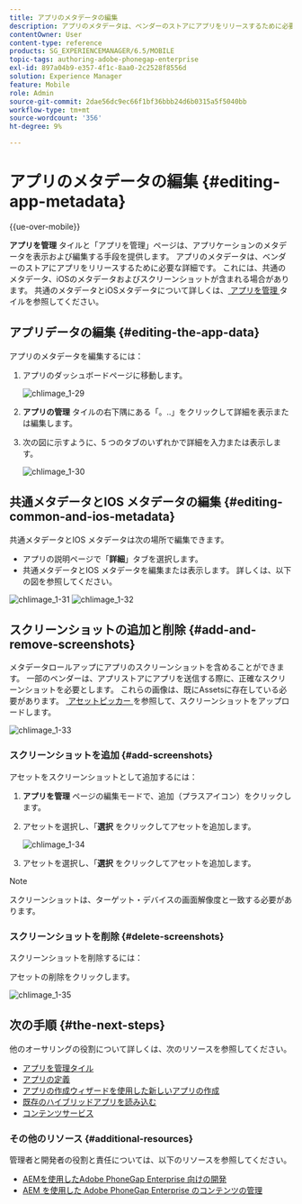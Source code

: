 ```yaml
---
title: アプリのメタデータの編集
description: アプリのメタデータは、ベンダーのストアにアプリをリリースするために必要な詳細です。 このページでは、アプリデータの編集について説明します。
contentOwner: User
content-type: reference
products: SG_EXPERIENCEMANAGER/6.5/MOBILE
topic-tags: authoring-adobe-phonegap-enterprise
exl-id: 897a04b9-e357-4f1c-8aa0-2c2528f8556d
solution: Experience Manager
feature: Mobile
role: Admin
source-git-commit: 2dae56dc9ec66f1bf36bbb24d6b0315a5f5040bb
workflow-type: tm+mt
source-wordcount: '356'
ht-degree: 9%

---
```


# アプリのメタデータの編集 {#editing-app-metadata}

{{ue-over-mobile}}

**アプリを管理** タイルと「アプリを管理」ページは、アプリケーションのメタデータを表示および編集する手段を提供します。 アプリのメタデータは、ベンダーのストアにアプリをリリースするために必要な詳細です。 これには、共通のメタデータ、iOSのメタデータおよびスクリーンショットが含まれる場合があります。 共通のメタデータとiOSメタデータについて詳しくは、[&#x200B; アプリを管理 &#x200B;](/help/mobile/phonegap-app-details-tile.md) タイルを参照してください。

## アプリデータの編集 {#editing-the-app-data}

アプリのメタデータを編集するには：

1. アプリのダッシュボードページに移動します。

   ![chlimage_1-29](assets/chlimage_1-29.png)

1. **アプリの管理** タイルの右下隅にある「。..」をクリックして詳細を表示または編集します。

1. 次の図に示すように、5 つのタブのいずれかで詳細を入力または表示します。

   ![chlimage_1-30](assets/chlimage_1-30.png)

## 共通メタデータとIOS メタデータの編集 {#editing-common-and-ios-metadata}

共通メタデータとIOS メタデータは次の場所で編集できます。

* アプリの説明ページで「**詳細**」タブを選択します。
* 共通メタデータとIOS メタデータを編集または表示します。 詳しくは、以下の図を参照してください。

![chlimage_1-31](assets/chlimage_1-31.png) ![chlimage_1-32](assets/chlimage_1-32.png)

## スクリーンショットの追加と削除 {#add-and-remove-screenshots}

メタデータロールアップにアプリのスクリーンショットを含めることができます。 一部のベンダーは、アプリストアにアプリを送信する際に、正確なスクリーンショットを必要とします。 これらの画像は、既にAssetsに存在している必要があります。 [&#x200B; アセットピッカー &#x200B;](../assets/search-assets.md#assetpicker) を参照して、スクリーンショットをアップロードします。

![chlimage_1-33](assets/chlimage_1-33.png)

### スクリーンショットを追加 {#add-screenshots}

アセットをスクリーンショットとして追加するには：

1. **アプリを管理** ページの編集モードで、追加（プラスアイコン）をクリックします。
1. アセットを選択し、「**選択** をクリックしてアセットを追加します。

   ![chlimage_1-34](assets/chlimage_1-34.png)

1. アセットを選択し、「**選択** をクリックしてアセットを追加します。

>[!NOTE]
>
>スクリーンショットは、ターゲット・デバイスの画面解像度と一致する必要があります。

### スクリーンショットを削除 {#delete-screenshots}

スクリーンショットを削除するには：

アセットの削除をクリックします。

![chlimage_1-35](assets/chlimage_1-35.png)

## 次の手順 {#the-next-steps}

他のオーサリングの役割について詳しくは、次のリソースを参照してください。

* [アプリを管理タイル](/help/mobile/phonegap-app-details-tile.md)
* [アプリの定義](/help/mobile/phonegap-app-definitions.md)
* [アプリの作成ウィザードを使用した新しいアプリの作成](/help/mobile/phonegap-create-new-app.md)
* [既存のハイブリッドアプリを読み込む](/help/mobile/phonegap-adding-content-to-imported-app.md)
* [コンテンツサービス](/help/mobile/develop-content-as-a-service.md)

### その他のリソース {#additional-resources}

管理者と開発者の役割と責任については、以下のリソースを参照してください。

* [AEMを使用したAdobe PhoneGap Enterprise 向けの開発](/help/mobile/developing-in-phonegap.md)
* [AEM を使用した Adobe PhoneGap Enterprise のコンテンツの管理](/help/mobile/administer-phonegap.md)
